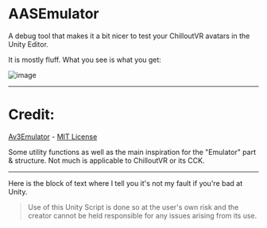# AASEmulator

A debug tool that makes it a bit nicer to test your ChilloutVR avatars in the Unity Editor.

It is mostly fluff. What you see is what you get:

![image](https://github.com/NotAKidOnSteam/AASEmulator/assets/37721153/00fbd576-a1c6-4b03-819b-52f26ad1ad9d)


------

# Credit:

[Av3Emulator](https://github.com/lyuma/Av3Emulator) - [MIT License](https://github.com/lyuma/Av3Emulator/blob/master/LICENSE.txt)

Some utility functions as well as the main inspiration for the "Emulator" part & structure. Not much is applicable to ChilloutVR or its CCK.

---

Here is the block of text where I tell you it's not my fault if you're bad at Unity.

> Use of this Unity Script is done so at the user's own risk and the creator cannot be held responsible for any issues arising from its use.
